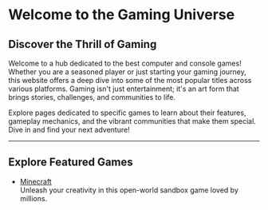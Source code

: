 # Welcome to the Gaming Universe

## Discover the Thrill of Gaming
Welcome to a hub dedicated to the best computer and console games! Whether you are a seasoned player or just starting your gaming journey, this website offers a deep dive into some of the most popular titles across various platforms. Gaming isn't just entertainment; it's an art form that brings stories, challenges, and communities to life.

Explore pages dedicated to specific games to learn about their features, gameplay mechanics, and the vibrant communities that make them special. Dive in and find your next adventure!

---

## Explore Featured Games

- [Minecraft]([minecraft.md](https://tomasz-meres.github.io/Games/games.html))  
Unleash your creativity in this open-world sandbox game loved by millions.  
